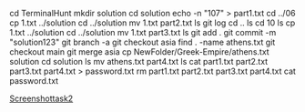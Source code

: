 cd TerminalHunt
mkdir solution
cd solution
echo -n "107" > part1.txt
cd ../06
cp 1.txt ../solution
cd ../solution
mv 1.txt part2.txt
ls
git log
cd ..
ls 
cd 10
ls
cp 1.txt ../solution
cd ../solution
mv 1.txt part3.txt
ls
git add .
git commit -m "solution123"
git branch -a
git checkout asia
find . -name athens.txt
git checkout main
git merge asia
cp NewFolder/Greek-Empire/athens.txt solution
cd solution
ls
mv athens.txt part4.txt
ls
cat part1.txt part2.txt part3.txt part4.txt > password.txt
rm part1.txt part2.txt part3.txt part4.txt
cat password.txt

[Screenshottask2](https://user-images.githubusercontent.com/118593670/202871069-144cb447-a5df-4cbc-828f-f0107a189157.png)
